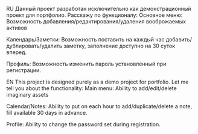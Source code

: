 RU 
Данный проект разработан исключительно как демонстрационный проект для портфолио.
Расскажу по функционалу: Основное меню: Возможность добавления/редактирования/удаления вооброжаемых активов

Календарь/Заметки: Возможность поставить на каждый час добавить/дублировать/удалить заметку, заполнение доступно на 30 суток вперед.

Профиль: Возможность изменить пароль установленный при регистрации.

EN 
This project is designed purely as a demo project for portfolio.
Let me tell you about the functionality: Main menu: Ability to add/edit/delete imaginary assets

Calendar/Notes: Ability to put on each hour to add/duplicate/delete a note, fill available 30 days in advance.

Profile: Ability to change the password set during registration.
